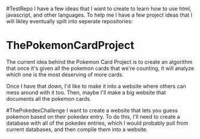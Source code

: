 #TestRepo
I have a few ideas that I want to create to learn how to use html, javascript, and other languages. To help me I have a few project ideas that I will likley eventually spilt into seperate repositories:

# ThePokemonCardProject
The current idea behind the Pokemon Card Project is to create an algorithm that once it's given all the pokemon cards that we're counting, it will analyze which one is the most deserving of more cards.

Once I have that down, I'd like to make it into a website where others can mess around with it too. Then, maybe I'll make a big website that documents all the pokemon cards.

#ThePokedexChallenge
I want to create a website that lets you guess pokemon based on their pokedex entry. To do this, I'll need to create a database with all of the pokedex entries, which I would probably pull from current databases, and then compile them into a website.
